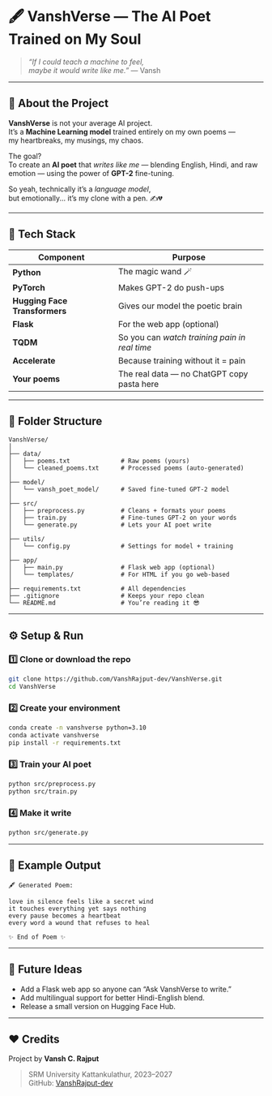 # 🖋️ VanshVerse — The AI Poet Trained on My Soul

> *“If I could teach a machine to feel,  
maybe it would write like me.”* — Vansh

---

## 🌌 About the Project

**VanshVerse** is not your average AI project.  
It’s a **Machine Learning model** trained entirely on my own poems —  
my heartbreaks, my musings, my chaos.  

The goal?  
To create an **AI poet** that *writes like me* — blending English, Hindi, and raw emotion — using the power of **GPT-2** fine-tuning.

So yeah, technically it’s a *language model*,  
but emotionally... it’s my clone with a pen. ✍️💔  

---

## 🧠 Tech Stack

| Component | Purpose |
|------------|----------|
| **Python** | The magic wand 🪄 |
| **PyTorch** | Makes GPT-2 do push-ups |
| **Hugging Face Transformers** | Gives our model the poetic brain |
| **Flask** | For the web app (optional) |
| **TQDM** | So you can *watch training pain in real time* |
| **Accelerate** | Because training without it = pain |
| **Your poems** | The real data — no ChatGPT copy pasta here |

---

## 🧩 Folder Structure

```
VanshVerse/
│
├── data/
│   ├── poems.txt              # Raw poems (yours)
│   └── cleaned_poems.txt      # Processed poems (auto-generated)
│
├── model/
│   └── vansh_poet_model/      # Saved fine-tuned GPT-2 model
│
├── src/
│   ├── preprocess.py          # Cleans + formats your poems
│   ├── train.py               # Fine-tunes GPT-2 on your words
│   └── generate.py            # Lets your AI poet write
│
├── utils/
│   └── config.py              # Settings for model + training
│
├── app/
│   ├── main.py                # Flask web app (optional)
│   └── templates/             # For HTML if you go web-based
│
├── requirements.txt           # All dependencies
├── .gitignore                 # Keeps your repo clean
└── README.md                  # You’re reading it 😎
```

---

## ⚙️ Setup & Run

### 1️⃣ Clone or download the repo
```bash
git clone https://github.com/VanshRajput-dev/VanshVerse.git
cd VanshVerse
```

### 2️⃣ Create your environment
```bash
conda create -n vanshverse python=3.10
conda activate vanshverse
pip install -r requirements.txt
```

### 3️⃣ Train your AI poet
```bash
python src/preprocess.py
python src/train.py
```

### 4️⃣ Make it write
```bash
python src/generate.py
```

---

## 💬 Example Output

```
🖋️ Generated Poem:

love in silence feels like a secret wind
it touches everything yet says nothing
every pause becomes a heartbeat
every word a wound that refuses to heal

✨ End of Poem ✨
```

---

## 🧠 Future Ideas

- Add a Flask web app so anyone can “Ask VanshVerse to write.”  
- Add multilingual support for better Hindi-English blend.  
- Release a small version on Hugging Face Hub.  

---

## ❤️ Credits

Project by **Vansh C. Rajput**  
> SRM University Kattankulathur, 2023–2027  
> GitHub: [VanshRajput-dev](https://github.com/VanshRajput-dev)

